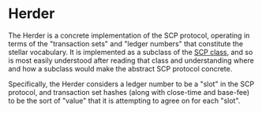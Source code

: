 # Herder

The Herder is a concrete implementation of the SCP protocol, operating in terms
of the "transaction sets" and "ledger numbers" that constitute the stellar
vocabulary. It is implemented as a subclass of the [SCP class](src/scp/SCP.h),
and so is most easily understood after reading that class and understanding
where and how a subclass would make the abstract SCP protocol concrete.

Specifically, the Herder considers a ledger number to be a "slot" in the SCP
protocol, and transaction set hashes (along with close-time and base-fee) to be
the sort of "value" that it is attempting to agree on for each "slot".
